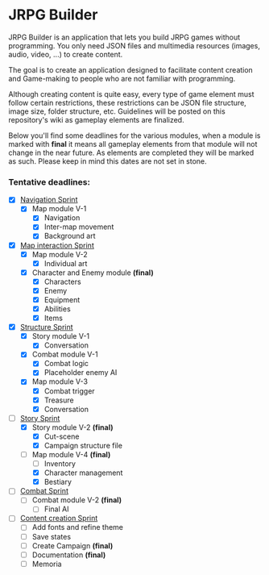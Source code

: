 # JRPG Builder

JRPG Builder is an application that lets you build JRPG games without programming. You only need JSON files and multimedia resources (images, audio, video, ...) to create content.

The goal is to create an application designed to facilitate content creation and Game-making to people who are not familiar with programming.

Although creating content is quite easy, every type of game element must follow certain restrictions, these restrictions can be JSON file structure, image size, folder structure, etc. Guidelines will be posted on this repository's wiki as gameplay elements are finalized.

Below you'll find some deadlines for the various modules, when a module is marked with **final** it means all gameplay elements from that module will not change in the near future. As elements are completed they will be marked as such. Please keep in mind this dates are not set in stone.

### Tentative deadlines:

- [x] <u>Navigation Sprint</u>
  - [x] Map module V-1
    - [x] Navigation
    - [x] Inter-map movement
    - [x] Background art
- [x] <u>Map interaction Sprint</u>
  - [x] Map module V-2
    - [x] Individual art
  - [x] Character and Enemy module **(final)**
    - [x] Characters
    - [x] Enemy
    - [x] Equipment
    - [x] Abilities
    - [x] Items
- [x] <u>Structure Sprint</u>
  - [x] Story module V-1
    - [x] Conversation
  - [x] Combat module V-1
    - [x] Combat logic
    - [x] Placeholder enemy AI
  - [x] Map module V-3
    - [x] Combat trigger
    - [X] Treasure
    - [x] Conversation
- [ ] <u>Story Sprint</u>
  - [x] Story module V-2 **(final)**
    - [x] Cut-scene
    - [x] Campaign structure file
  - [ ] Map module V-4 **(final)**
    - [ ] Inventory
    - [x] Character management
    - [x] Bestiary
- [ ] <u>Combat Sprint</u>
  - [ ] Combat module V-2 **(final)**
    - [ ] Final AI
- [ ] <u>Content creation Sprint</u>
  - [ ] Add fonts and refine theme
  - [ ] Save states
  - [ ] Create Campaign **(final)**
  - [ ] Documentation **(final)**
  - [ ] Memoria
